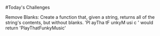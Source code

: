 #Today's Challenges

Remove Blanks:
Create a function that, given a string, returns all of the string's contents, but without blanks.
'Pl ayTha tF   unkyM usi     c  ' would return 'PlayThatFunkyMusic'
